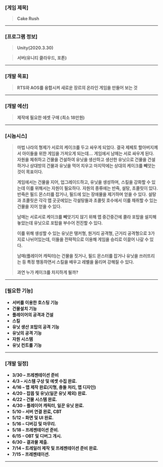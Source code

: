 ### [게임 제목] ###
> **Cake Rush**
--------
### [프로그램 정보] ###
> **Unity(2020.3.30)**

> **서버(유니티 클라우드, 포톤)**
--------
### [개발 목표] ###
> **RTS와 AOS를 융합시켜 새로운 장르의 온라인 게임을 만들어 보는 것**
--------
### [개발 에산] ###
> **제작에 필요한 에셋 구매 (최소 18만원)**
--------
### [시놉시스] ###
> **마법 나라의 형제가 서로의 케이크를 두고 싸우게 되었다.**
> **결국 제페토 할아버지께서 아이들을 위한 게임을 가져오게 되는데...**
> **게임에서 남매는 서로 싸우게 된다.**
> **자원을 체취하고 건물을 건설하여 유닛을 생산하고**
> **생산한 유닛으로 건물을 건설하거나 상대방의 건물과 유닛을 먹어 치우고** 
> **마지막에는 상대의 케이크를 빼앗는 것이 목표이다.**
>
> **게임에서는 건물을 지어, 업그레이드하고, 유닛을 생성하며,**
> **스킬을 강화할 수 있는데 이를 위해서는 자원이 필요하다.**
> **자원의 종류에는 반죽, 설탕, 초콜릿이 있다.**
> **반죽은 필드 몬스터를 잡거나, 필드에 있는 장애물을 제거하며 얻을 수 있다.**
> **설탕과 초콜릿은 각각 맵 곳곳에있는 각설탕들과 초콜릿 호수에서 이를 채취할 수 있는 건물을 지어 얻을 수 있다.**
>
> **남매는 서로서로 케이크를 빼앗기지 않기 위해 맵 중간중간에**
> **콜라 포탑을 설치해 놓았는데 유닛으로 포탑을 부수어 전진할 수 있다.**
>
> **이를 위해 생성할 수 있는 유닛은 탱커형, 원거리 공격형, 근거리 공격형으로 3가지로 나뉘어있는데, 이들을 전략적으로 이용해 게임을 승리로 이끌어 나갈 수 있다.** 
>
> **남매(플레이어 캐릭터)는 건물을 짓거나, 필드 몬스터를 잡거나 유닛을 쓰러뜨리는 등 특정 행동하면서 스킬을 배우고 레벨을 올리며 강해질 수 있다.**
> 
> **과연 누가 케이크를 차지하게 될까?**
--------
### [필요한 기능] ###
* **서버를 이용한 호스팅 기능**
* **건물설치 기능**
* **플레이어의 공격과 건설**
* **스킬**
* **유닛 생산 포탑의 공격 기능**
* **유닛의 공격 기능**
* **자원 시스템**
* **유닛 컨트롤 기능**
--------
### [개발 일정] ###
* **3/30 – 프레젠테이션 준비**
* **4/3 – 시스템 구상 및 에셋 수집 완료.**
* **4/16 – 맵 제작 완료(지형, 충돌 처리, 맵 디자인)** 
* **4/20 – 잡몹 및 유닛(일꾼 유닛 제외) 완료.**
* **4/22 – 건물 시스템 완료.**
* **4/30 – 플레이어 캐릭터, 일꾼 유닛 완료.**
* **5/10 – 서버 연결 완료, CBT**
* **5/12 – 화면 및 UI 완료.**
* **5/16 – 디버깅 및 마무리.**
* **5/18 – 프레젠테이션 준비.**
* **6/15 – OBT 및 디버그 개시.**
* **6/30 – 결과물 제출.**
* **7/14 – 트레일러 제작 및 프레젠테이션 준비 완료.**  
* **7/15 – 프레젠테이션.**
--------

